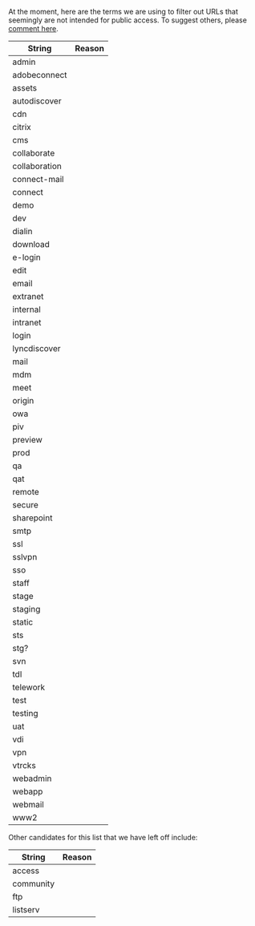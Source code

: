 
At the moment, here are the terms we are using to filter out URLs that seemingly are not intended for public access.  To suggest others, please [comment here](https://github.com/18F/g-analytics/issues/30).  
  
| String  |  Reason |
|---|---|
| admin  |   |
| adobeconnect  |   |
| assets  |   |
| autodiscover  |   |
| cdn  |   |
| citrix  |   |
| cms  |   |
|  collaborate |   |
|  collaboration |   |
| connect-mail  |   |
|  connect |   |
|  demo |   |
| dev  |   |
|  dialin |   |
|  download |   |
| e-login  |   |
| edit  |   |
|  email |   |
|  extranet |   |
| internal  |   |
| intranet  |   |
|  login |   |
|  lyncdiscover |   |
|  mail |   |
|  mdm |   |
| meet  |   |
| origin  |   |
|  owa |   |
|  piv |   |
| preview  |   |
|  prod |   |
|  qa |   |
| qat  |   |
|  remote |   |
|  secure |   |
|  sharepoint |   |
| smtp  |   |
| ssl  |   |
|  sslvpn |   |
|  sso |   |
|  staff |   |
| stage  |   |
| staging  |   |
|  static |   |
|  sts |   |
|  stg? |   |
|  svn |   |
|  tdl |   |
| telework  |   |
|  test |   |
|  testing |   |
|  uat |   |
| vdi  |   |
|  vpn |   |
|  vtrcks |   |
|  webadmin |   |
|  webapp |   |
|  webmail |   |
| www2  |   |

  

Other candidates for this list that we have left off include:  

| String  |  Reason |
|---|---|
|  access |   |
|  community |   |
|  ftp |   |
|  listserv |   |












